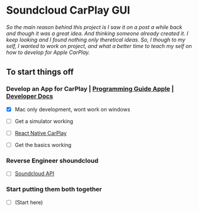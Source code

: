 # Soundcloud CarPlay GUI
###### So the main reason behind this project is I saw it on a post a while back and though it was a great idea. And thinking someone already created it. I keep looking and I found nothing only theretical ideas. So, I though to my self, I wanted to work on project, and what a better time to teach my self on how to develop for Apple CarPlay.

## To start things off

### Develop an App for CarPlay | [Programming Guide Apple](https://developer.apple.com/carplay/documentation/CarPlay-App-Programming-Guide.pdf) | [Developer Docs](https://developer.apple.com/documentation/carplay/)
- [x] Mac only development, wont work on windows
- [ ] Get a simulator working
- [ ] [React Native CarPlay](https://github.com/birkir/react-native-carplay)
- [ ] Get the basics working


### Reverse Engineer shoundcloud
- [ ] [Soundcloud API](https://developers.soundcloud.com/docs)


### Start putting them both together
- [ ] (Start here)
